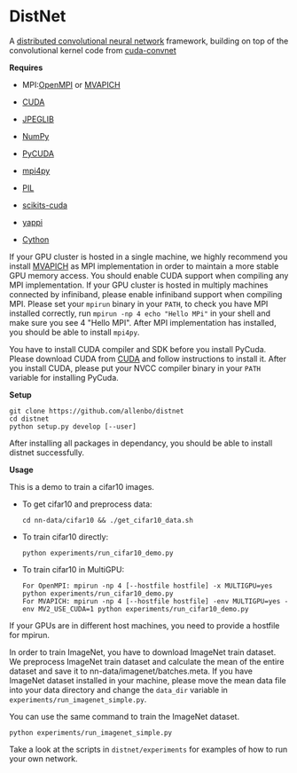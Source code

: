 DistNet
=========
A [distributed convolutional neural network](http://yann.lecun.com/exdb/lenet/) framework, building on
top of the convolutional kernel code from [cuda-convnet](https://code.google.com/p/cuda-convnet/)


**Requires**

  * MPI:[OpenMPI](http://www.open-mpi.org) or [MVAPICH](http://mvapich.cse.ohio-state.edu/)
  * [CUDA](http://www.nvidia.com/object/cuda_home_new.html)
  * [JPEGLIB](http://sourceforge.net/projects/libjpeg/)

  * [NumPy](http://www.numpy.org/)
  * [PyCUDA](http://documen.tician.de/pycuda/)
  * [mpi4py](http://mpi4py.scipy.org/)
  * [PIL](http://www.pythonware.com/products/pil/)
  * [scikits-cuda](http://scikits.appspot.com/cuda)
  * [yappi](https://code.google.com/p/yappi/)
  * [Cython](http://cython.org/)

If your GPU cluster is hosted in a single machine, we highly recommend you install [MVAPICH](http://mvapich.cse.ohio-state.edu)
as MPI implementation in order to maintain a more stable GPU memory access. You should enable CUDA support when compiling any MPI
implementation. If your GPU cluster is hosted in multiply machines connected by infiniband, please enable infiniband support
when compiling MPI. Please set your `mpirun` binary in your `PATH`, to check you have MPI installed correctly, run `mpirun -np 4 echo "Hello MPi"` in your shell
and make sure you see 4 "Hello MPI". After MPI implementation has installed, you should be able to install `mpi4py`.

You have to install CUDA compiler and SDK before you install PyCuda. Please download CUDA from [CUDA](https://developer.nvidia.com/cuda-downloads) and follow instructions
to install it. After you install CUDA, please put your NVCC compiler binary in your `PATH` variable for installing PyCuda.

**Setup**

```
git clone https://github.com/allenbo/distnet
cd distnet
python setup.py develop [--user]
```

After installing all packages in dependancy, you should be able to install distnet successfully.

**Usage**

This is a demo to train a cifar10 images.

  * To get cifar10 and preprocess data:

	```
	cd nn-data/cifar10 && ./get_cifar10_data.sh
  	```
  * To train cifar10 directly:

	```
	python experiments/run_cifar10_demo.py
	```

  * To train cifar10 in MultiGPU:

	```
	For OpenMPI: mpirun -np 4 [--hostfile hostfile] -x MULTIGPU=yes python experiments/run_cifar10_demo.py
	For MVAPICH: mpirun -np 4 [--hostfile hostfile] -env MULTIGPU=yes -env MV2_USE_CUDA=1 python experiments/run_cifar10_demo.py
	```
If your GPUs are in different host machines, you need to provide a hostfile for mpirun.

In order to train ImageNet, you have to download ImageNet train dataset. We preprocess ImageNet train dataset and calculate the mean of the entire dataset and save it to nn-data/imagenet/batches.meta. If you have ImageNet dataset installed in your machine, please move the mean data file into your data directory and change the `data_dir` variable in `experiments/run_imagenet_simple.py`.

You can use the same command to train the ImageNet dataset.

```
python experiments/run_imagenet_simple.py
```

Take a look at the scripts in `distnet/experiments` for examples of how to run your own network.


